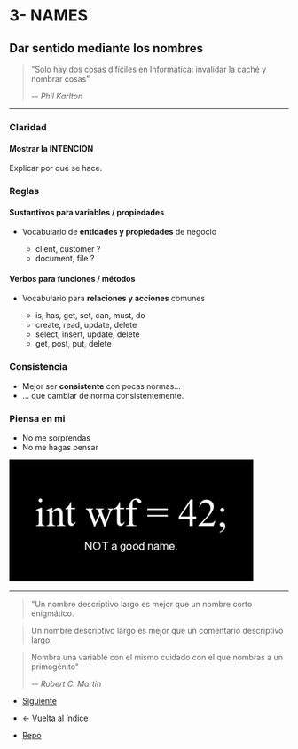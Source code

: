 # 3- NAMES

## Dar sentido mediante los nombres

> "Solo hay dos cosas difíciles en Informática: invalidar la caché y nombrar cosas"
>
> -- _Phil Karlton_

---

### Claridad

#### Mostrar la INTENCIÓN

Explicar por qué se hace.

### Reglas

#### Sustantivos para variables / propiedades

- Vocabulario de **entidades y propiedades** de negocio

  - client, customer ?
  - document, file ?

#### Verbos para funciones / métodos

- Vocabulario para **relaciones y acciones** comunes

  - is, has, get, set, can, must, do
  - create, read, update, delete
  - select, insert, update, delete
  - get, post, put, delete

### Consistencia

- Mejor ser **consistente** con pocas normas...
- ... que cambiar de norma consistentemente.

### Piensa en mi

- No me sorprendas
- No me hagas pensar

![wtf-naming](./naming.png)

---

> "Un nombre descriptivo largo es mejor que un nombre corto enigmático.

> Un nombre descriptivo largo es mejor que un comentario descriptivo largo.

> Nombra una variable con el mismo cuidado con el que nombras a un primogénito"
>
> -- _Robert C. Martin_

- [Siguiente](./4-blocks.md)

- [<- Vuelta al índice ](./)

- [Repo](https://github.com/AcademiaBinaria/CleanCode)
